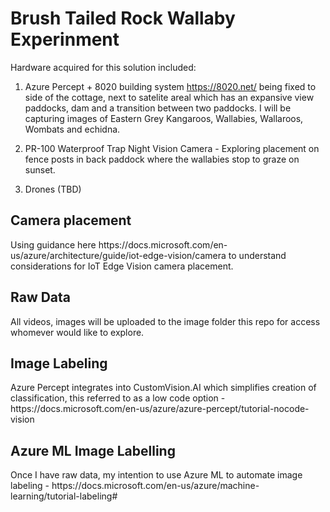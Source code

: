 <H1> Brush Tailed Rock Wallaby Experinment </H1>

Hardware acquired for this solution included:

1) Azure Percept + 8020 building system https://8020.net/ being fixed to side of the cottage, next to satelite areal which has an expansive view paddocks, dam and a transition between two paddocks. I will be capturing images of Eastern Grey Kangaroos, Wallabies, Wallaroos, Wombats and echidna.

2) PR-100 Waterproof Trap Night Vision Camera -  Exploring placement on fence posts in back paddock where the wallabies stop to graze on sunset.

3) Drones (TBD)

<H2> Camera placement </H2>
Using guidance here https://docs.microsoft.com/en-us/azure/architecture/guide/iot-edge-vision/camera to understand considerations for IoT Edge Vision camera placement.



<H2> Raw Data </H2> 
All videos, images will be uploaded to the image folder this repo for access whomever would like to explore.


<H2> Image Labeling </H2>
Azure Percept integrates into CustomVision.AI which simplifies creation of classification, this referred to as a low code option - https://docs.microsoft.com/en-us/azure/azure-percept/tutorial-nocode-vision

<H2> Azure ML Image Labelling </H2>
Once I have raw data, my intention to use Azure ML to automate image labeling - https://docs.microsoft.com/en-us/azure/machine-learning/tutorial-labeling#

